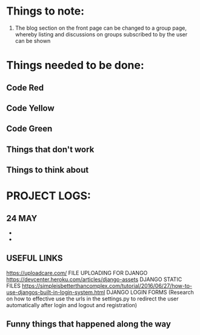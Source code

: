 # Things to note:
1. The blog section on the front page can be changed to a group page, whereby listing and discussions on groups subscribed to by the user can be shown

# Things needed to be done:

## Code Red

## Code Yellow

## Code Green

## Things that don't work


## Things to think about


# PROJECT LOGS:
## 24 MAY
- 
- 


## USEFUL LINKS
https://uploadcare.com/ FILE UPLOADING FOR DJANGO
https://devcenter.heroku.com/articles/django-assets DJANGO STATIC FILES
https://simpleisbetterthancomplex.com/tutorial/2016/06/27/how-to-use-djangos-built-in-login-system.html DJANGO LOGIN FORMS 
(Research on how to effective use the urls in the settings.py to redirect the user automatically after login and logout and registration)
## Funny things that happened along the way
